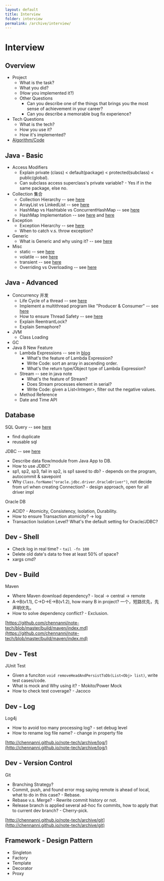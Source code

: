 ```yaml
---
layout: default
title: Interview
folder: interview
permalink: /archive/interview/
---
```


# Interview

## Overview

- Project
  - What is the task?
  - What you did?
  - (How you implemented it?)
  - Other Questions
    - Can you describe one of the things that brings you the most sense of achievement in your career?
    - Can you describe a memorable bug fix experience?
- Tech Questions
  - What is the tech?
  - How you use it?
  - How it's implemented? 
- [Algorithm/Code](https://github.com/chennanni/crack-leetcode)

## Java - Basic
- Access Modifiers
  - Explain private (class) < default(package) < protected(subclass) < public(global).
  - Can subclass access superclass's private variable? - Yes if in the same package, else no.
- Collection 集合
  - Collection Hierarchy -- see [here](https://github.com/chennanni/note-tech/blob/master/java/collection/index.md)
  - ArrayList vs LinkedList -- see [here](https://github.com/chennanni/note-tech/blob/master/java/questions/index.md)
  - HashMap vs Hashtable vs ConcurrentHashMap -- see [here](https://github.com/chennanni/note-tech/blob/master/java/collection/index.md)
  - HashMap Implementation -- see [here](http://blog.csdn.net/vking_wang/article/details/14166593) and [here](https://github.com/chennanni/note-tech/blob/master/java/questions/index.md)
- Exception
  - Exception Hierarchy -- see [here](https://github.com/chennanni/note-tech/blob/master/java/basic/index.md)
  - When to catch v.s. throw exception?
- Generic
  - What is Generic and why using it? -- see [here](http://chennanni.com/tech-note/archive/java/basic/)
- Misc
  - static -- see [here](https://github.com/chennanni/cheat-sheet/blob/master/java-interview-questions.md)
  - volatile -- see [here](https://github.com/chennanni/note-tech/blob/master/java/basic/index.md)
  - transient -- see [here](https://github.com/chennanni/note-tech/blob/master/java/basic/index.md)
  - Overriding vs Overloading -- see [here](https://github.com/chennanni/cheat-sheet/blob/master/java-interview-questions.md)

## Java - Advanced 
- Concurrency 并发
  - Life Cycle of a thread -- see [here](https://github.com/chennanni/note-tech/blob/master/thread/basic/index.md)
  - Implement a multithread program like "Producer & Consumer" -- see [here](http://www.cnblogs.com/linjiqin/p/3217050.html)
  - How to ensure Thread Safety -- see [here](https://github.com/chennanni/note-tech/blob/master/thread/basic/index.md#thread-safe)
  - Explain ReentrantLock?
  - Explain Semaphore?
- JVM
  - Class Loading
- GC
- Java 8 New Feature
  - Lambda Expressions -- see in [blog](http://www.cnblogs.com/maxstack/p/7550153.html)
    - What's the feature of Lambda Expression?
    - Write Code: sort an array in ascending order.
    - What's the return type/Object type of Lambda Expression?
  - Stream -- see in java note
    - What's the feature of Stream?
    - Does Stream processes element in serial?
    - Write Code: given a List\<Integer\>, filter out the negative values.
  - Method Reference
  - Date and Time API

## Database

SQL Query -- see [here](https://github.com/chennanni/note-tech/blob/master/sql/query/index.md)
- find duplicate
- reusable sql

JDBC -- see [here](http://chennanni.github.io/note-tech/archive/jdbc)
- Describe data flow/module from Java App to DB.
- How to use JDBC?
- sp1, sp2, sp3, fail in sp2, is sp1 saved to db? - depends on the program, autocommit & savepoint
- Why `Class.forName("oracle.jdbc.driver.OracleDriver")`, not decide from url when creating Connection? - design approach, open for all driver impl

Oracle DB
- ACID? - Atomicity, Consistency, Isolation, Durability.
- How to ensure Transaction atomicity? -> log
- Transaction Isolation Level? What's the default setting for Oracle/JDBC?

## Dev - Shell

- Check log in real time? - `tail -fn 100`
- Delete old date's data to free at least 50% of space?
- xargs cmd?

## Dev - Build

Maven
- Where Maven download dependency? - local -> central -> remote
- A->B(v1.1), C->D->E->B(v1.2), how many B in project? 一个，短路优先，先声明优先。
- How to solve dependency conflict? - Exclusion.

[https://github.com/chennanni/note-tech/blob/master/build/maven/index.md](https://github.com/chennanni/note-tech/blob/master/build/maven/index.md)

## Dev - Test

JUnit Test
- Given a funciton `void removeHeadAndPersistToDb(List<Obj> list)`, write test cases/code.
- What is mock and Why using it? - Mokito/Power Mock
- How to check test coverage? - Jacoco

## Dev - Log

Log4j
- How to avoid too many processing log? - set debug level
- How to rename log file name? - change in property file

[http://chennanni.github.io/note-tech/archive/log/](http://chennanni.github.io/note-tech/archive/log/)

## Dev - Version Control

Git 
- Branching Strategy?
- Commit, push, and found error msg saying remote is ahead of local, what to do in this case? - Rebase.
- Rebase v.s. Merge? - Rewrite commit history or not.
- Release branch is applied several ad-hoc fix commits, how to apply that to current dev branch? - Cherry-pick.

[http://chennanni.github.io/note-tech/archive/git](http://chennanni.github.io/note-tech/archive/git)

## Framework - Design Pattern

- Singleton
- Factory
- Template
- Decorator
- Proxy
